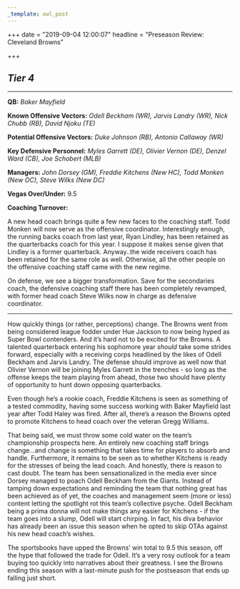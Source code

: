 ```yaml
---
_template: owl_post
---
```



+++
date = "2019-09-04 12:00:07"
headline = "Preseason Review: Cleveland Browns"

+++
## **_Tier 4_**

***

**QB:** _Baker Mayfield_

**Known Offensive Vectors:** _Odell Beckham (WR), Jarvis Landry (WR), Nick Chubb (RB), David Njoku (TE)_

**Potential Offensive Vectors:** _Duke Johnson (RB), Antonio Callaway (WR)_

**Key Defensive Personnel:** _Myles Garrett (DE), Olivier Vernon (DE), Denzel Ward (CB), Joe Schobert (MLB)_

**Managers:** _John Dorsey (GM), Freddie Kitchens (New HC), Todd Monken (New OC), Steve Wilks (New DC)_

**Vegas Over/Under:** 9.5

**Coaching Turnover:**

A new head coach brings quite a few new faces to the coaching staff. Todd Monken will now serve as the offensive coordinator. Interestingly enough, the running backs coach from last year, Ryan Lindley, has been retained as the quarterbacks coach for this year. I suppose it makes sense given that Lindley is a former quarterback. Anyway..the wide receivers coach has been retained for the same role as well. Otherwise, all the other people on the offensive coaching staff came with the new regime.

On defense, we see a bigger transformation. Save for the secondaries coach, the defensive coaching staff there has been completely revamped, with former head coach Steve Wilks now in charge as defensive coordinator.

***

How quickly things (or rather, perceptions) change. The Browns went from being considered league fodder under Hue Jackson to now being hyped as Super Bowl contenders. And it’s hard not to be excited for the Browns. A talented quarterback entering his sophomore year _should_ take some strides forward, especially with a receiving corps headlined by the likes of Odell Beckham and Jarvis Landry. The defense should improve as well now that Olivier Vernon will be joining Myles Garrett in the trenches - so long as the offense keeps the team playing from ahead, those two should have plenty of opportunity to hunt down opposing quarterbacks.

Even though he’s a rookie coach, Freddie Kitchens is seen as something of a tested commodity, having some success working with Baker Mayfield last year after Todd Haley was fired. After all, there’s a reason the Browns opted to promote Kitchens to head coach over the veteran Gregg Williams.

That being said, we must throw some cold water on the team’s championship prospects here. An entirely new coaching staff brings change...and change is something that takes time for players to absorb and handle. Furthermore, it remains to be seen as to whether Kitchens is ready for the stresses of being the lead coach. And honestly, there is reason to cast doubt. The team has been sensationalized in the media ever since Dorsey managed to poach Odell Beckham from the Giants. Instead of tamping down expectations and reminding the team that nothing great has been achieved as of yet, the coaches and management seem (more or less) content letting the spotlight rot this team’s collective psyche. Odell Beckham being a prima donna will not make things any easier for Kitchens - if the team goes into a slump, Odell will start chirping. In fact, his diva behavior has already been an issue this season when he opted to skip OTAs against his new head coach’s wishes.

The sportsbooks have upped the Browns’ win total to 9.5 this season, off the hype that followed the trade for Odell. It’s a very rosy outlook for a team buying too quickly into narratives about their greatness. I see the Browns ending this season with a last-minute push for the postseason that ends up falling just short.
